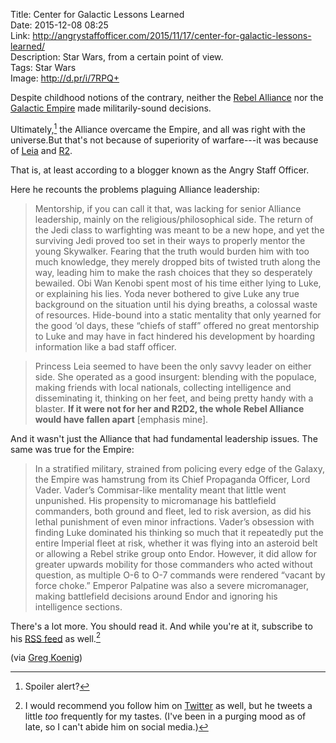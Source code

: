 Title: Center for Galactic Lessons Learned  
Date: 2015-12-08 08:25  
Link: http://angrystaffofficer.com/2015/11/17/center-for-galactic-lessons-learned/  
Description: Star Wars, from a certain point of view.  
Tags: Star Wars  
Image: http://d.pr/i/7RPQ+  

Despite childhood notions of the contrary, neither the [Rebel Alliance][1] nor the [Galactic Empire][2] made militarily-sound decisions.

Ultimately,[^1] the Alliance overcame the Empire, and all was right with the universe.But that's not because of superiority of warfare---it was because of [Leia][3] and [R2][4].

That is, at least according to a blogger known as the Angry Staff Officer.

Here he recounts the problems plaguing Alliance leadership:

> Mentorship, if you can call it that, was lacking for senior Alliance leadership, mainly on the religious/philosophical side. The return of the Jedi class to warfighting was meant to be a new hope, and yet the surviving Jedi proved too set in their ways to properly mentor the young Skywalker. Fearing that the truth would burden him with too much knowledge, they merely dropped bits of twisted truth along the way, leading him to make the rash choices that they so desperately bewailed. Obi Wan Kenobi spent most of his time either lying to Luke, or explaining his lies. Yoda never bothered to give Luke any true background on the situation until his dying breaths, a colossal waste of resources. Hide-bound into a static mentality that only yearned for the good ‘ol days, these “chiefs of staff” offered no great mentorship to Luke and may have in fact hindered his development by hoarding information like a bad staff officer.

> Princess Leia seemed to have been the only savvy leader on either side. She operated as a good insurgent: blending with the populace, making friends with local nationals, collecting intelligence and disseminating it, thinking on her feet, and being pretty handy with a blaster. **If it were not for her and R2D2, the whole Rebel Alliance would have fallen apart** [emphasis mine].

And it wasn't just the Alliance that had fundamental leadership issues. The same was true for the Empire:

> In a stratified military, strained from policing every edge of the Galaxy, the Empire was hamstrung from its Chief Propaganda Officer, Lord Vader. Vader’s Commisar-like mentality meant that little went unpunished. His propensity to micromanage his battlefield commanders, both ground and fleet, led to risk aversion, as did his lethal punishment of even minor infractions. Vader’s obsession with finding Luke dominated his thinking so much that it repeatedly put the entire Imperial fleet at risk, whether it was flying into an asteroid belt or allowing a Rebel strike group onto Endor. However, it did allow for greater upwards mobility for those commanders who acted without question, as multiple O-6 to O-7 commands were rendered “vacant by force choke.” Emperor Palpatine was also a severe micromanager, making battlefield decisions around Endor and ignoring his intelligence sections.

There's a lot more. You should read it. And while you're at it, subscribe to his [RSS feed][5] as well.[^2]

(via [Greg Koenig][6])

[^1]: Spoiler alert?
[^2]: I would recommend you follow him on [Twitter][a] as well, but he tweets a little *too* frequently for my tastes. (I've been in a purging mood as of late, so I can't abide him on social media.)

[a]: https://twitter.com/pptsapper "Angry Staff Officer on Twitter"

[1]: https://en.wikipedia.org/wiki/Rebel_Alliance "Wikipedia: Rebel Alliance"
[2]: https://en.wikipedia.org/wiki/Galactic_Empire_(Star_Wars) "Wikipedia: Galactic Empire"
[3]: https://en.wikipedia.org/wiki/Princess_Leia "Wikipedia: Princess Leia"
[4]: https://en.wikipedia.org/wiki/R2-D2 "Wikipedia: R2-D2"
[5]: http://angrystaffofficer.com/feed/ "Angry Staff Officer RSS feed"
[6]: https://twitter.com/gak_pdx/status/666090672605138944 "Greg Koenig's tweet that turned me on to the Angry Staff Officer"